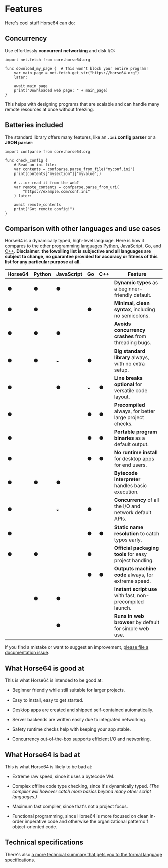 
Features
========

Here's cool stuff Horse64 can do:

Concurrency
-----------

Use effortlessly **concurrent networking** and disk I/O:

```Horse64
import net.fetch from core.horse64.org

func download_my_page {  # This won't block your entire program!
    var main_page = net.fetch.get_str("https://horse64.org")
    later:

    await main_page
    print("Downloaded web page: " + main_page)
}
```

This helps with designing programs that are scalable and
can handle many remote resources at once without freezing.

Batteries included
------------------

The standard library offers many features,
like an **`.ini` config parser** or a **JSON parser**:

```Horse64
import confparse from core.horse64.org

func check_config {
    # Read an ini file:
    var contents = confparse.parse_from_file("myconf.ini")
    print(contents["mysection"]["myvalue"])

    # ...or read it from the web?
    var remote_contents = confparse.parse_from_uri(
        "https://example.com/conf.ini"
    ) later:

    await remote_contents
    print("Got remote config!")
}
```

Comparison with other languages and use cases
---------------------------------------------

Horse64 is a dynamically typed, high-level language. Here is
how it compares to the other programming languages
[Python](https://python.org),
[JavaScript](https://www.javascript.com/),
[Go](https://go.dev/), and
[C++](https://cplusplus.com/). **Disclaimer: the
fowolling list is subjective and all languages are subject to
change, no guarantee provided for accuracy or fitness of this
list for any particular purpose at all.** 

|Horse64|Python|JavaScript|Go|C++|Feature                             |
|-------|------|----------|--|---|------------------------------------|
|●|●|●| | |**Dynamic types** as a beginner-friendly default.          |
|●|●| |●| |**Minimal, clean syntax**, including no semicolons.        |
|●|●|●| | |**Avoids concurrency crashes** from threading bugs.        |
|●|●|◒|●| |**Big standard library** always, with no extra setup.      |
|●| |●|◒|●|**Line breaks optional** for versatile code layout.        |
|●| | |●|●|**Precompiled** always, for better large project checks.   |
|●| | |●|●|**Portable program binaries** as a default output.         |
|●| | |●|●|**No runtime install** for desktop apps for end users.     |
|●|●|●| | |**Bytecode interpreter** handles basic execution.          |
|●| |◒|●| | **Concurrency** of all the I/O and network default APIs.  |
|●| | |●|●|**Static name resolution** to catch typos early.           |
|●|●| |●| |**Official packaging tools** for easy project handling.    |
| | | |●|●|**Outputs machine code** always, for extreme speed.        |
| |●|●| | |**Instant script use** with fast, non-precompiled launch.  |
| | |●| | |**Runs in web browser** by default for simple web use.     |

If you find a mistake or want to
suggest an improvement, [please file a documentation issue](
https://codeberg.org/Horse64/core.horse64.org/issues/new?template=.gitea%2fISSUE_TEMPLATE%2fdocs.yml
).

What Horse64 is good at
-----------------------

This is what Horse64 is intended to be good at:

- Beginner friendly while still suitable for larger projects.

- Easy to install, easy to get started.

- Desktop apps are created and shipped self-contained automatically.

- Server backends are written easily due to integrated networking.

- Safety runtime checks help with keeping your app stable.

- Concurrency out-of-the-box supports efficient I/O and networking.

What Horse64 is bad at
----------------------

This is what Horse64 is likely to be bad at:

- Extreme raw speed, since it uses a bytecode VM.

- Complex offline code type checking, since it's dynamically typed.
  *(The compiler will however catch more basics beyond many other
  script languages.)*

- Maximum fast compiler, since that's not a project focus.

- Functional programming, since Horse64 is more focused on
  clean in-order imperative code and otherwise the
  organizational patterno f object-oriented code.

Technical specifications
------------------------

There's also [a more technical summary that gets you to the
formal language specifications](/docs/Language%20Specs/Overview.md).

